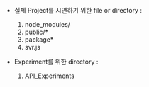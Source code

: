* 실제 Project를 시연하기 위한 file or directory :
   1. node_modules/
   2. public/*
   3. package*
   4. svr.js

* Experiment를 위한 directory : 
   1. API_Experiments
